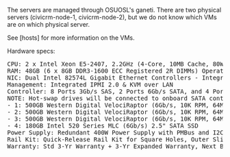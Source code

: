 The servers are managed through OSUOSL's ganeti. There are two physical
servers (civicrm-node-1, civicrm-node-2), but we do not know which VMs
are on which physical server.

See [hosts] for more information on the VMs.

Hardware specs:

<pre>
CPU: 2 x Intel Xeon E5-2407, 2.2GHz (4-Core, 10MB Cache, 80W) 32nm
RAM: 48GB (6 x 8GB DDR3-1600 ECC Registered 2R DIMMs) Operating at 1600 MT/s Max
NIC: Dual Intel 82574L Gigabit Ethernet Controllers - Integrated
Management: Integrated IPMI 2.0 & KVM over LAN
Controller: 8 Ports 3Gb/s SAS, 2 Ports 6Gb/s SATA, and 4 Ports 3Gb/s SATA via Intel C606 Chipset PCIe 3.0 x16: No Item Selected
NOTE: Hot-swap drives will be connected to onboard SATA controller unless otherwise specified Hot-Swap Drive
- 1: 500GB Western Digital VelociRaptor (6Gb/s, 10K RPM, 64MB Cache) 3.5" SATA Hot-Swap Drive
- 2: 500GB Western Digital VelociRaptor (6Gb/s, 10K RPM, 64MB Cache) 3.5" SATA Hot-Swap Drive
- 3: 500GB Western Digital VelociRaptor (6Gb/s, 10K RPM, 64MB Cache) 3.5" SATA Hot-Swap Drive
- 4: 180GB Intel 520 Series MLC (6Gb/s) 2.5" SATA SSD
Power Supply: Redundant 400W Power Supply with PMBus and I2C
Rail Kit: Quick-Release Rail Kit for Square Holes, Outer Slide Extendable Length 25.6 - 33.05 Inches
Warranty: Std 3-Yr Warranty + 3-Yr Expanded Warranty, Next Business Day On Site - Spare Parts Req
</pre>

